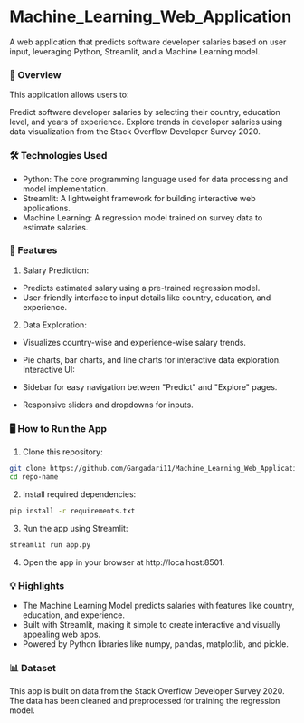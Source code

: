 # Machine_Learning_Web_Application

A web application that predicts software developer salaries based on user input, leveraging Python, Streamlit, and a Machine Learning model.

### 🎯 Overview
This application allows users to:

Predict software developer salaries by selecting their country, education level, and years of experience.
Explore trends in developer salaries using data visualization from the Stack Overflow Developer Survey 2020.

### 🛠️ Technologies Used
* Python: The core programming language used for data processing and model implementation.
* Streamlit: A lightweight framework for building interactive web applications.
* Machine Learning: A regression model trained on survey data to estimate salaries.


### 🚀 Features
1. Salary Prediction:

* Predicts estimated salary using a pre-trained regression model.
* User-friendly interface to input details like country, education, and experience.
2. Data Exploration:

* Visualizes country-wise and experience-wise salary trends.
* Pie charts, bar charts, and line charts for interactive data exploration.
Interactive UI:

* Sidebar for easy navigation between "Predict" and "Explore" pages.
* Responsive sliders and dropdowns for inputs.

### 🖥️ How to Run the App
1. Clone this repository:
```bash
git clone https://github.com/Gangadari11/Machine_Learning_Web_Application.git
cd repo-name
```

2. Install required dependencies:
```bash
pip install -r requirements.txt
```

3. Run the app using Streamlit:
```bash
streamlit run app.py
```
4. Open the app in your browser at http://localhost:8501.

### 💡 Highlights
* The Machine Learning Model predicts salaries with features like country, education, and experience.
* Built with Streamlit, making it simple to create interactive and visually appealing web apps.
* Powered by Python libraries like numpy, pandas, matplotlib, and pickle.

### 📊 Dataset
This app is built on data from the Stack Overflow Developer Survey 2020. The data has been cleaned and preprocessed for training the regression model.
